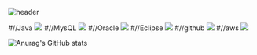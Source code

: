 ![header](https://capsule-render.vercel.app/api?type=Cylinder&color=3ea055&text=복자네잡초밭&fontColor=fffdf3&animation=fadeIn)

#//Java
<img src="https://img.shields.io/badge/JAVA-007396?style=for-the-badge&logo=java&logoColor=white">
#//MysQL
<img src="https://img.shields.io/badge/MySQL-4479A1?style=for-the-badge&logo=MySQL&logoColor=white">
#//Oracle
<img src="https://img.shields.io/badge/Oracle-F80000?style=for-the-badge&logo=Oracle&logoColor=white">
#//Eclipse
<img src="https://img.shields.io/badge/Eclipse-2C2255?style=for-the-badge&logo=Eclipse%20IDE&logoColor=white">
#//github
<img src="https://img.shields.io/badge/github-181717?style=for-the-badge&logo=github&logoColor=white">
#//aws
<img src="https://img.shields.io/badge/aws-232F3E?style=for-the-badge&logo=aws&logoColor=white">

![Anurag's GitHub stats](https://github-readme-stats.vercel.app/api?username=KOREAMANDOO&show_icons=true&theme=radical)
